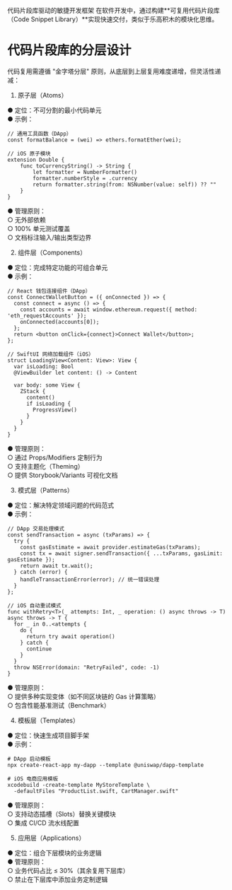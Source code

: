 代码片段库驱动的敏捷开发框架
在软件开发中，通过构建**可复用代码片段库（Code Snippet Library）**实现快速交付，类似于乐高积木的模块化思维。 

# 代码片段库的分层设计

代码复用需遵循 "金字塔分层" 原则，从底层到上层复用难度递增，但灵活性递减：

1. 原子层（Atoms）

● 定位：不可分割的最小代码单元  
● 示例：  
```
// 通用工具函数（DApp）
const formatBalance = (wei) => ethers.formatEther(wei);

// iOS 原子模块
extension Double {
    func toCurrencyString() -> String {
        let formatter = NumberFormatter()
        formatter.numberStyle = .currency
        return formatter.string(from: NSNumber(value: self)) ?? ""
    }
}
```

● 管理原则：  
  ○ 无外部依赖  
  ○ 100% 单元测试覆盖  
  ○ 文档标注输入/输出类型边界

2. 组件层（Components）

● 定位：完成特定功能的可组合单元  
● 示例：  

```
// React 钱包连接组件（DApp）
const ConnectWalletButton = ({ onConnected }) => {
  const connect = async () => {
    const accounts = await window.ethereum.request({ method: 'eth_requestAccounts' });
    onConnected(accounts[0]);
  };
  return <button onClick={connect}>Connect Wallet</button>;
};

// SwiftUI 网络加载组件（iOS）
struct LoadingView<Content: View>: View {
  var isLoading: Bool
  @ViewBuilder let content: () -> Content
  
  var body: some View {
    ZStack {
      content()
      if isLoading {
        ProgressView()
      }
    }
  }
}
```


● 管理原则：  
  ○ 通过 Props/Modifiers 定制行为  
  ○ 支持主题化（Theming）  
  ○ 提供 Storybook/Variants 可视化文档


3. 模式层（Patterns）

● 定位：解决特定领域问题的代码范式  
● 示例：  

```
// DApp 交易处理模式
const sendTransaction = async (txParams) => {
  try {
    const gasEstimate = await provider.estimateGas(txParams);
    const tx = await signer.sendTransaction({ ...txParams, gasLimit: gasEstimate });
    return await tx.wait();
  } catch (error) {
    handleTransactionError(error); // 统一错误处理
  }
};

// iOS 自动重试模式
func withRetry<T>(_ attempts: Int, _ operation: () async throws -> T) async throws -> T {
  for _ in 0..<attempts {
    do {
      return try await operation()
    } catch {
      continue
    }
  }
  throw NSError(domain: "RetryFailed", code: -1)
}
```


● 管理原则：  
  ○ 提供多种实现变体（如不同区块链的 Gas 计算策略）  
  ○ 包含性能基准测试（Benchmark）


4. 模板层（Templates）

● 定位：快速生成项目脚手架  
● 示例：  

```
# DApp 启动模板
npx create-react-app my-dapp --template @uniswap/dapp-template

# iOS 电商应用模板
xcodebuild -create-template MyStoreTemplate \
  -defaultFiles "ProductList.swift, CartManager.swift"

```

● 管理原则：  
  ○ 支持动态插槽（Slots）替换关键模块  
  ○ 集成 CI/CD 流水线配置

5. 应用层（Applications）

● 定位：组合下层模块的业务逻辑  
● 管理原则：  
  ○ 业务代码占比 ≤ 30%（其余复用下层库）  
  ○ 禁止在下层库中添加业务定制逻辑
